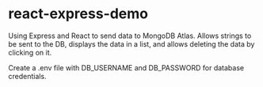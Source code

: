 # react-express-demo
Using Express and React to send data to MongoDB Atlas. Allows strings to be sent to the DB, displays the data in a list, and allows deleting the data by clicking on it.

Create a .env file with DB_USERNAME and DB_PASSWORD for database credentials.
